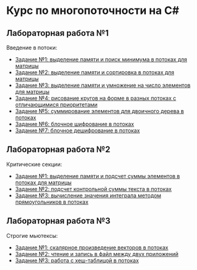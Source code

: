 # Курс по многопоточности на C#
## Лабораторная работа №1
Введение в потоки: 
* [Задание №1: выделение памяти и поиск минимума в потоках для матрицы](https://github.com/Daniil-Solo/MultiThreadsSolutions/blob/main/Lab_1/task1.cs)
* [Задание №2: выделение памяти и сортировка в потоках для матрицы](https://github.com/Daniil-Solo/MultiThreadsSolutions/blob/main/Lab_1/task2.cs)
* [Задание №3: выделение памяти и умножение на число элементов для матрицы](https://github.com/Daniil-Solo/MultiThreadsSolutions/blob/main/Lab_1/task3.cs)
* [Задание №4: рисование кругов на форме в разных потоках с отличающимися приоритетами](https://github.com/Daniil-Solo/MultiThreadsSolutions/blob/main/Lab_1/task4.cs)
* [Задание №5: суммирование элементов для двоичного дерева в потоках](https://github.com/Daniil-Solo/MultiThreadsSolutions/blob/main/Lab_1/task5.cs)
* [Задание №6: блочное шифрование в потоках](https://github.com/Daniil-Solo/MultiThreadsSolutions/blob/main/Lab_1/task6.cs)
* [Задание №7: блочное дешифрование в потоках](https://github.com/Daniil-Solo/MultiThreadsSolutions/blob/main/Lab_1/task7.cs)

## Лабораторная работа №2
Критические секции: 
* [Задание №1: выделение памяти и подсчет суммы элементов в потоках для матрицы](https://github.com/Daniil-Solo/MultiThreadsSolutions/blob/main/Lab_2/task1.cs)
* [Задание №2: подсчет контрольной суммы текста в потоках](https://github.com/Daniil-Solo/MultiThreadsSolutions/blob/main/Lab_2/task2.cs)
* [Задание №3: вычисление значения интеграла методом прямоугольников в потоках](https://github.com/Daniil-Solo/MultiThreadsSolutions/blob/main/Lab_2/task3.cs)

## Лабораторная работа №3
Строгие мьютексы: 
* [Задание №1: скалярное произведение векторов в потоках](https://github.com/Daniil-Solo/MultiThreadsSolutions/blob/main/Lab_3/task1.cs)
* [Задание №2: чтение и запись в файл между двух приложений](https://github.com/Daniil-Solo/MultiThreadsSolutions/blob/main/Lab_3/task2.cs)
* [Задание №3: работа с хеш-таблицой в потоках](https://github.com/Daniil-Solo/MultiThreadsSolutions/blob/main/Lab_3/task3.cs)

